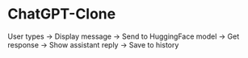 # ChatGPT-Clone
User types -> Display message -> Send to HuggingFace model -> Get response -> Show assistant reply -> Save to history

